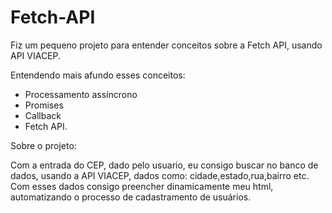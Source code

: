 # Fetch-API
Fiz um pequeno projeto para entender conceitos sobre a Fetch API, usando API VIACEP.

Entendendo mais afundo esses conceitos: 

- Processamento assíncrono
- Promises
- Callback
- Fetch API.

Sobre o projeto:

Com a entrada do CEP, dado pelo usuario, eu consigo buscar no banco de dados, usando a API VIACEP, dados como: cidade,estado,rua,bairro etc. 
Com esses dados consigo preencher dinamicamente meu html, automatizando o processo de cadastramento de usuários.
